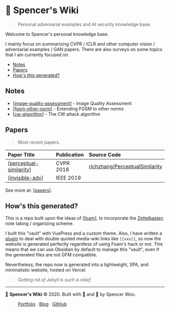 # 🔬 Spencer's Wiki

> Personal adversarial examples and AI security knowledge base.

Welcome to Spencer's personal knowledge base.

I mainly focus on summarizing CVPR / ICLR and other computer vision / adversarial examples / GAN papers. There are also surveys on some topics that I am currently focused on.

- [Notes](#notes)
- [Papers](#papers)
- [How's this generated?](#hows-this-generated)

## Notes

- [[image-quality-assessment]] - Image Quality Assessment
- [[fgsm-other-norm]] - Extending FGSM to other norms
- [[cw-algorithm]] - The CW attack algorithm

## Papers

> Most recent papers.

| Paper Title               | Publication | Source Code                                                                         |
| :------------------------ | :---------- | :---------------------------------------------------------------------------------- |
| [[perceptual-similarity]] | CVPR 2018   | [richzhang/PerceptualSimilarity](https://github.com/richzhang/PerceptualSimilarity) |
| [[invisible-adv]]         | IEEE 2019   |                                                                                     |

See more at: [[papers]].

## How's this generated?

This is a repo built upon the ideas of [[foam]], to incorporate the [Zettelkasten](https://zettelkasten.de/posts/overview/) note taking / organizing scheme.

I built this "vault" with VuePress and a custom theme. Also, I have written a [plugin](https://www.npmjs.com/package/vuepress-markdown-it-wikilink) to deal with double quoted media-wiki links like `[[xxx]]`, so now the website is generated perfectly regardless of using Foam's hack or not. This means that we can use Obsidian by default to manage this "vault", even if the generated files are not GFM compatible.

Nevertheless, the repo now is generated into a lightweight, SPA, and minimalistic website, hosted on Vercel.

> _Getting rid of Jekyll is such a relief._

---

🔬 **Spencer's Wiki** © 2020. Built with 💙 and 🌟 by Spencer Woo.

> [Portfolio](https://spencerwoo.com/) · [Blog](https://blog.spencerwoo.com/) · [GitHub](https://github.com/spencerwooo)

[//begin]: # "Autogenerated link references for markdown compatibility"
[image-quality-assessment]: image-quality-assessment.md "Image Quality Assessment"
[fgsm-other-norm]: fgsm-other-norm.md "Extending FGSM to other norms"
[cw-algorithm]: cw-algorithm.md "The CW attack algorithm"
[perceptual-similarity]: perceptual-similarity.md "Perceptual Similarity"
[invisible-adv]: invisible-adv.md "Invisible Adversarial Attack"
[papers]: papers.md "Papers"
[foam]: foam.md "foam"
[//end]: # "Autogenerated link references"
